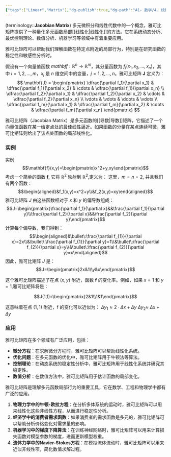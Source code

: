 ```yaml
---
{"tags":["Linear","Matrix"],"dg-publish":true,"dg-path":"A1- 数学/4. 线性代数/雅可比矩阵.md","permalink":"/A1- 数学/4. 线性代数/雅可比矩阵/","dgPassFrontmatter":true,"noteIcon":"","created":"2024-10-08T17:02:56.000+08:00","updated":"2025-05-20T19:05:59.000+08:00"}
---
```



(terminology::**Jacobian Matrix**)
多元微积分和线性代数中的一个概念，雅可比矩阵提供了一种量化多元函数局部[[线性化\|线性化]]的方法。它在系统动态分析、最优控制理论、数值分析、机器学习等领域中有着重要应用。

雅可比矩阵可以帮助我们理解函数在特定点附近的局部行为，特别是在研究函数的稳定性和敏感性分析时。


假设有一个向量值函数 $mathbf{f} : \mathbb{R}^n \rightarrow \mathbb{R}^m$，其分量函数为 $f_i (x_1, x_2, ..., x_n)$，其中 $i = 1, 2, ..., m$，$x_j$ 是 $n$ 维空间中的变量，$j = 1, 2, ..., n$。雅可比矩阵 $\mathbf{J}$ 定义为：
$$ \mathbf{J} = \begin{pmatrix} \dfrac{\partial f_1}{\partial x_1} & \dfrac{\partial f_1}{\partial x_2} & \cdots & \dfrac{\partial f_1}{\partial x_n} \\ \dfrac{\partial f_2}{\partial x_1} & \dfrac{\partial f_2}{\partial x_2} & \cdots & \dfrac{\partial f_2}{\partial x_n} \\ \vdots & \vdots & \ddots & \vdots \\ \dfrac{\partial f_m}{\partial x_1} & \dfrac{\partial f_m}{\partial x_2} & \cdots & \dfrac{\partial f_m}{\partial x_n} \end{pmatrix} $$

雅可比矩阵（Jacobian Matrix）是多元函数的[[导数\|导数]]矩阵，它描述了一个向量值函数在某一给定点处的最佳线性逼近。如果函数的分量在某点连续可微，雅可比矩阵则给出了该点处函数的局部线性化。


### 实例
实例
$$\mathbf{f}(x,y)=\begin{pmatrix}x^2+y,xy\end{pmatrix}$$
考虑一个简单的函数 $\mathbf{f}$, 它将 $\mathbb{R}^2$ 映射到 $\mathbb{R}^2$,定义为：
这里，$m=n=2$, 并且我们有两个函数：
$$\begin{aligned}&f_1(x,y)=x^2+y\\&f_2(x,y)=xy\end{aligned}$$
雅可比矩阵 $J$ 由这些函数相对于 $x$ 和 $y$ 的偏导数组成：
$$J=\begin{pmatrix}\frac{\partial f_1}{\partial x}&&\frac{\partial f_1}{\partial y}\\\frac{\partial f_2}{\partial x}&&\frac{\partial f_2}{\partial y}\end{pmatrix}$$
计算每个偏导数，我们得到：
$$\begin{aligned}&\bullet\:\frac{\partial f_{1}}{\partial x}=2x\\&\bullet\:\frac{\partial f_{1}}{\partial y}=1\\&\bullet\:\frac{\partial f_{2}}{\partial x}=y\\&\bullet\:\frac{\partial f_{2}}{\partial y}=x\end{aligned}$$
因此，雅可比矩阵 $J$ 是：
$$J=\begin{pmatrix}2x&1\\y&x\end{pmatrix}$$

这个雅可比矩阵描述了在点 $(x,y)$ 附近，函数 $\mathbf{f}$ 的变化率。例如，如果 $x=1$ 和 $y=1$,雅可比矩阵将是：

$$J(1,1)=\begin{pmatrix}2&1\\1&1\end{pmatrix}$$

这意味着在点 $(1,1)$ 附近，f 的变化可以近似为：
$\Delta y_{1}\approx 2\cdot \Delta x+ \Delta y$ 
$\Delta y_{2}\approx$ $\Delta x+\Delta y$ 

### 应用
雅可比矩阵在多个领域有广泛应用，包括：
- **微分方程**：在求解微分方程时，雅可比矩阵可以帮助线性化系统。
- **优化问题**：在多元函数的优化中，雅可比矩阵用于牛顿法等算法。
- **控制理论**：在动态系统的稳定性分析中，雅可比矩阵用于线性化系统并研究其稳定性。
- **数值分析**：在数值方法中，雅可比矩阵用于估计函数的局部变化。

雅可比矩阵是理解多元函数局部行为的重要工具，它在数学、工程和物理学中都有广泛的应用。
1. **物理力学中的牛顿-欧拉方程**：在分析多体系统的运动时，雅可比矩阵可以用来线性化这些非线性方程，从而进行稳定性分析。
2. **经济学中的消费者需求函数**：如果消费者的需求函数是多元的，雅可比矩阵可以帮助分析价格变化对需求量的影响。
3. **机器学习中的梯度下降算法**：在训练神经网络时，雅可比矩阵可以用来计算损失函数对模型参数的梯度，进而更新模型权重。
4. **流体力学中的Navier-Stokes方程**：在模拟流体流动时，雅可比矩阵可以用来近似非线性项，简化数值求解过程。


